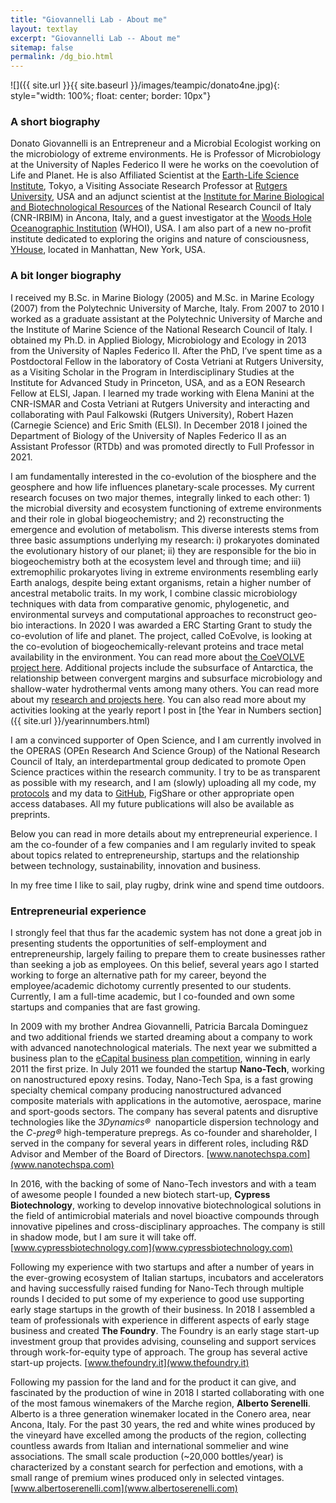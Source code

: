 ```yaml
---
title: "Giovannelli Lab - About me"
layout: textlay
excerpt: "Giovannelli Lab -- About me"
sitemap: false
permalink: /dg_bio.html
---
```


![]({{ site.url }}{{ site.baseurl }}/images/teampic/donato4ne.jpg){: style="width: 100%; float: center; border: 10px"}

### A short biography
Donato Giovannelli is an Entrepreneur and a Microbial Ecologist working on the microbiology of extreme environments. He is Professor of Microbiology at the University of Naples Federico II were he works on the coevolution of Life and Planet. He is also Affiliated Scientist at the [Earth-Life Science Institute](www.elsi.jp), Tokyo, a Visiting Associate Research Professor at [Rutgers University](www.rutgers.edu), USA and an adjunct scientist at the [Institute for Marine Biological and Biotechnological Resources](https://www.cnr.it/it/istituto/122/istituto-per-le-risorse-biologiche-e-le-biotecnologie-marine-irbim) of the National Research Council of Italy (CNR-IRBIM) in Ancona, Italy, and a guest investigator at the [Woods Hole Oceanographic Institution](https://www.whoi.edu/) (WHOI), USA. I am also part of a new no-profit institute dedicated to exploring the origins and nature of consciousness, [YHouse](www.yhousenyc.org), located in Manhattan, New York, USA.

### A bit longer biography
I received my B.Sc. in Marine Biology (2005) and M.Sc. in Marine Ecology (2007) from the Polytechnic University of Marche, Italy. From 2007 to 2010 I worked as a graduate assistant at the Polytechnic University of Marche and the Institute of Marine Science of the National Research Council of Italy. I obtained my Ph.D. in Applied Biology, Microbiology and Ecology in 2013 from the University of Naples Federico II. After the PhD, I’ve spent time as a Postdoctoral Fellow in the laboratory of Costa Vetriani at Rutgers University, as a Visiting Scholar in the Program in Interdisciplinary Studies at the Institute for Advanced Study in Princeton, USA, and as a EON Research Fellow at ELSI, Japan. I learned my trade working with Elena Manini at the CNR-ISMAR and Costa Vetriani at Rutgers University and interacting and collaborating with Paul Falkowski (Rutgers University), Robert Hazen (Carnegie Science) and Eric Smith (ELSI). In December 2018 I joined the Department of Biology of the University of Naples Federico II as an Assistant Professor (RTDb) and was promoted directly to Full Professor in 2021.

I am fundamentally interested in the co-evolution of the biosphere and the geosphere and how life influences planetary-scale processes. My current research focuses on two major themes, integrally linked to each other: 1) the microbial diversity and ecosystem functioning of extreme environments and their role in global biogeochemistry; and 2) reconstructing the emergence and evolution of metabolism. This diverse interests stems from three basic assumptions underlying my research: i) prokaryotes dominated the evolutionary history of our planet; ii) they are responsible for the bio in biogeochemistry both at the ecosystem level and through time; and iii) extremophilic prokaryotes living in extreme environments resembling early Earth analogs, despite being extant organisms, retain a higher number of ancestral metabolic traits. In my work, I combine classic microbiology techniques with data from comparative genomic, phylogenetic, and environmental surveys and computational approaches to reconstruct geo-bio interactions. In 2020 I was awarded a ERC Starting Grant to study the co-evolution of life and planet. The project, called CoEvolve, is looking at the co-evolution of biogeochemically-relevant proteins and trace metal availability in the environment. You can read more about [the CoeVOLVE project here](erccoevolve). Additional projects include the subsurface of Antarctica, the relationship between convergent margins and subsurface microbiology and shallow-water hydrothermal vents among many others. You can read more about my [research and projects here](research). You can also read more about my activities looking at the yearly report I post in [the Year in Numbers section]({{ site.url }}/yearinnumbers.html)

I am a convinced supporter of Open Science, and I am currently involved in the OPERAS (OPEn Research And Science Group) of the National Research Council of Italy, an interdepartmental group dedicated to promote Open Science practices within the research community. I try to be as transparent as possible with my research, and I am (slowly) uploading all my code, my [protocols](https://giovannelli-lab-protocols.readthedocs.io/en/latest/) and my data to [GitHub](https://github.com/dgiovannelli), FigShare or other appropriate open access databases. All my future publications will also be available as preprints.

Below you can read in more details about my entrepreneurial experience. I am the co-founder of a few companies and I am regularly invited to speak about topics related to entrepreneurship, startups and the relationship between technology, sustainability, innovation and business.

In my free time I like to sail, play rugby, drink wine and spend time outdoors.

### Entrepreneurial experience

I strongly feel that thus far the academic system has not done a great job in presenting students the opportunities of self-employment and entrepreneurship, largely failing to prepare them to create businesses rather than seeking a job as employees. On this belief, several years ago I started working to forge an alternative path for my career, beyond the employee/academic dichotomy currently presented to our students. Currently, I am a full-time academic, but I co-founded and own some startups and companies that are fast growing.

In 2009 with my brother Andrea Giovannelli, Patricia Barcala Dominguez and two additional friends we started dreaming about a company to work with advanced nanotechnological materials. The next year we submitted a business plan to the [eCapital business plan competition](www.ecapital.it), winning in early 2011 the first prize. In July 2011 we founded the startup **Nano-Tech**, working on nanostructured epoxy resins. Today, Nano-Tech Spa, is a fast growing specialty chemical company producing nanostructured advanced composite materials with applications in the automotive, aerospace, marine and sport-goods sectors. The company has several patents and disruptive technologies like the _3Dynamics®_  nanoparticle dispersion technology and the _C-preg®_ high-temperature prepregs. As co-founder and shareholder, I served in the company for several years in different roles, including R&D Advisor and Member of the Board of Directors. [www.nanotechspa.com](www.nanotechspa.com)

In 2016, with the backing of some of Nano-Tech investors and with a team of awesome people I founded a new biotech start-up, **Cypress Biotechnology**, working to develop innovative biotechnological solutions in the field of antimicrobial materials and novel bioactive compounds through innovative pipelines and cross-disciplinary approaches. The company is still in shadow mode, but I am sure it will take off. [www.cypressbiotechnology.com](www.cypressbiotechnology.com)

Following my experience with two startups and after a number of years in the ever-growing ecosystem of Italian startups, incubators and accelerators and having successfully raised funding for Nano-Tech through multiple rounds I decided to put some of my experience to good use supporting early stage startups in the growth of their business. In 2018 I assembled a team of professionals with experience in different aspects of early stage business and created **The Foundry**. The Foundry is an early stage start-up investment group that provides advising, counseling and support services through work-for-equity type of approach. The group has several active start-up projects. [www.thefoundry.it](www.thefoundry.it)

Following my passion for the land and for the product it can give, and fascinated by the production of wine in 2018 I started collaborating with one of the most famous winemakers of the Marche region, **Alberto Serenelli**. Alberto is a three generation winemaker located in the Conero area, near Ancona, Italy. For the past 30 years, the red and white wines produced by the vineyard have excelled among the products of the region, collecting countless awards from Italian and international sommelier and wine associations. The small scale production (~20,000 bottles/year) is characterized by a constant search for perfection and emotions, with a small range of premium wines produced only in selected vintages. [www.albertoserenelli.com](www.albertoserenelli.com)

